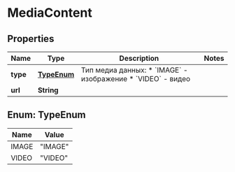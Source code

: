 

# MediaContent

## Properties

Name | Type | Description | Notes
------------ | ------------- | ------------- | -------------
**type** | [**TypeEnum**](#TypeEnum) | Тип медиа данных:  * &#x60;IMAGE&#x60; - изображение  * &#x60;VIDEO&#x60; - видео  | 
**url** | **String** |  | 



## Enum: TypeEnum

Name | Value
---- | -----
IMAGE | &quot;IMAGE&quot;
VIDEO | &quot;VIDEO&quot;



